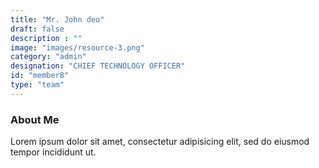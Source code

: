 ```yaml
---
title: "Mr. John deo"
draft: false
description : ""
image: "images/resource-3.png"
category: "admin"
designation: "CHIEF TECHNOLOGY OFFICER"
id: "member8"
type: "team"
---
```


### About Me

Lorem ipsum dolor sit amet, consectetur adipisicing elit, sed do eiusmod tempor incididunt ut.
